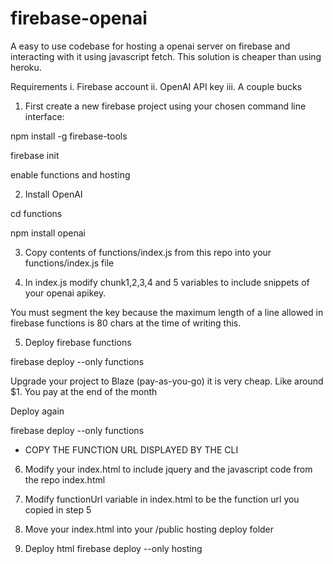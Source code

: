 # firebase-openai
A easy to use codebase for hosting a openai server on firebase and interacting with it using javascript fetch. This solution is cheaper than using heroku.

Requirements
i. Firebase account
ii. OpenAI API key
iii. A couple bucks

1. First create a new firebase project using your chosen command line interface:

npm install -g firebase-tools

firebase init

enable functions and hosting

2. Install OpenAI

cd functions

npm install openai

3. Copy contents of functions/index.js from this repo into your functions/index.js file

4. In index.js modify chunk1,2,3,4 and 5 variables to include snippets of your openai apikey.

You must segment the key because the maximum length of a line allowed in firebase functions is 80 chars at the time of writing this.

5. Deploy firebase functions

firebase deploy --only functions

Upgrade your project to Blaze (pay-as-you-go) it is very cheap. Like around $1. You pay at the end of the month

Deploy again

firebase deploy --only functions

* COPY THE FUNCTION URL DISPLAYED BY THE CLI

6. Modify your index.html to include jquery and the javascript code from the repo index.html

7. Modify functionUrl variable in index.html to be the function url you copied in step 5

8. Move your index.html into your /public hosting deploy folder

9. Deploy html
firebase deploy --only hosting

